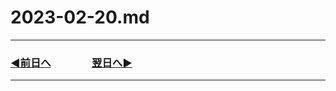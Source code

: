 # 2023-02-20.md

---

### [◀️前日へ](https://github.com/yuasys/chatty-journal/blob/main/2023/02/2023-02-19.md)&emsp;&emsp;&emsp;&emsp;[翌日へ▶️](https://github.com/yuasys/chatty-journal/blob/main/2023/02/2023-02-21.md)

---
